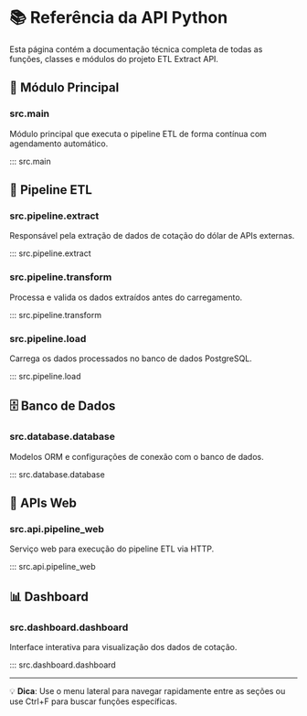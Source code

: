 # 📚 Referência da API Python

Esta página contém a documentação técnica completa de todas as funções, classes e módulos do projeto ETL Extract API.

## 🚀 Módulo Principal

### src.main
Módulo principal que executa o pipeline ETL de forma contínua com agendamento automático.

::: src.main

## 🔄 Pipeline ETL

### src.pipeline.extract
Responsável pela extração de dados de cotação do dólar de APIs externas.

::: src.pipeline.extract

### src.pipeline.transform  
Processa e valida os dados extraídos antes do carregamento.

::: src.pipeline.transform

### src.pipeline.load
Carrega os dados processados no banco de dados PostgreSQL.

::: src.pipeline.load

## 🗄️ Banco de Dados

### src.database.database
Modelos ORM e configurações de conexão com o banco de dados.

::: src.database.database

## 🔌 APIs Web

### src.api.pipeline_web
Serviço web para execução do pipeline ETL via HTTP.

::: src.api.pipeline_web

## 📊 Dashboard

### src.dashboard.dashboard
Interface interativa para visualização dos dados de cotação.

::: src.dashboard.dashboard

---

💡 **Dica**: Use o menu lateral para navegar rapidamente entre as seções ou use Ctrl+F para buscar funções específicas.